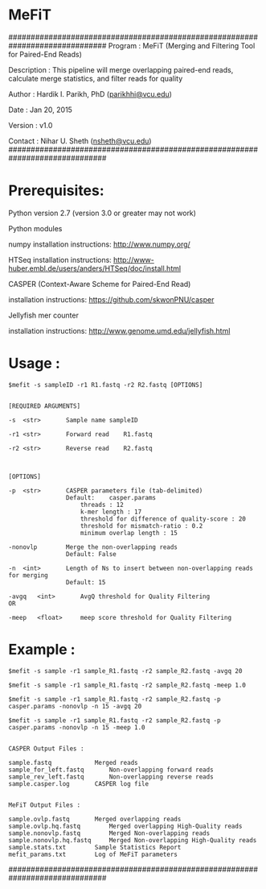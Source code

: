# MeFiT

##############################################################################
Program : MeFiT (Merging and Filtering Tool for Paired-End Reads)

Description : This pipeline will merge overlapping paired-end reads, calculate 
              merge statistics, and filter reads for quality


Author : Hardik I. Parikh, PhD (parikhhi@vcu.edu)

Date : Jan 20, 2015

Version : v1.0

Contact : Nihar U. Sheth (nsheth@vcu.edu)
##############################################################################


# Prerequisites:


Python version 2.7 (version 3.0 or greater may not work)


Python modules
 
numpy 	installation instructions:	http://www.numpy.org/

HTSeq 	installation instructions:	http://www-huber.embl.de/users/anders/HTSeq/doc/install.html
	

CASPER (Context-Aware Scheme for Paired-End Read)

installation instructions:	https://github.com/skwonPNU/casper


Jellyfish mer counter

installation instructions:	http://www.genome.umd.edu/jellyfish.html



# Usage : 
	$mefit -s sampleID -r1 R1.fastq -r2 R2.fastq [OPTIONS]


	[REQUIRED ARGUMENTS]

	-s	<str>		Sample name	sampleID

	-r1	<str>		Forward read	R1.fastq

	-r2	<str>		Reverse read	R2.fastq 



	[OPTIONS]

	-p	<str>		CASPER parameters file (tab-delimited) 
					Default:    casper.params
						threads : 12
						k-mer length : 17
						threshold for difference of quality-score : 20
						threshold for mismatch-ratio : 0.2
						minimum overlap length : 15

	-nonovlp		Merge the non-overlapping reads 
					Default: False		

	-n	<int>		Length of Ns to insert between non-overlapping reads for merging
					Default: 15

	-avgq	<int>		AvgQ threshold for Quality Filtering
	OR
	
	-meep	<float>		meep score threshold for Quality Filtering


# Example :

	$mefit -s sample -r1 sample_R1.fastq -r2 sample_R2.fastq -avgq 20

	$mefit -s sample -r1 sample_R1.fastq -r2 sample_R2.fastq -meep 1.0

	$mefit -s sample -r1 sample_R1.fastq -r2 sample_R2.fastq -p casper.params -nonovlp -n 15 -avgq 20

	$mefit -s sample -r1 sample_R1.fastq -r2 sample_R2.fastq -p casper.params -nonovlp -n 15 -meep 1.0

	
	CASPER Output Files :
	
	sample.fastq			Merged reads
	sample_for_left.fastq		Non-overlapping forward reads
	sample_rev_left.fastq		Non-overlapping reverse reads
	sample.casper.log		CASPER log file
	

	MeFiT Output Files :

	sample.ovlp.fastq		Merged overlapping reads
	sample.ovlp.hq.fastq		Merged overlapping High-Quality reads
	sample.nonovlp.fastq		Merged Non-overlapping reads
	sample.nonovlp.hq.fastq		Merged Non-overlapping High-Quality reads
	sample.stats.txt		Sample Statistics Report
	mefit_params.txt		Log of MeFiT parameters

##############################################################################
